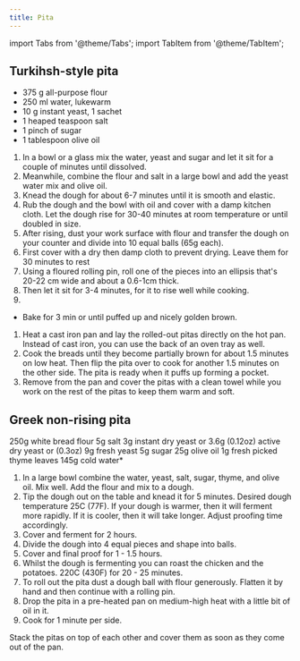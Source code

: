 ```yaml
---
title: Pita
---
```


import Tabs from '@theme/Tabs';
import TabItem from '@theme/TabItem';

## Turkihsh-style pita

- 375 g all-purpose flour
- 250 ml water, lukewarm
- 10 g instant yeast, 1 sachet
- 1 heaped teaspoon salt
- 1 pinch of sugar
- 1 tablespoon olive oil

1. In a bowl or a glass mix the water, yeast and sugar and let it sit for a couple of minutes until dissolved.
1. Meanwhile, combine the flour and salt in a large bowl and add the yeast water mix and olive oil.
1. Knead the dough for about 6-7 minutes until it is smooth and elastic.
1. Rub the dough and the bowl with oil and cover with a damp kitchen cloth. Let the dough rise for 30-40 minutes at room temperature or until doubled in size.
1. After rising, dust your work surface with flour and transfer the dough on your counter and divide into 10 equal balls (65g each).
1. First cover with a dry then damp cloth to prevent drying. Leave them for 30 minutes to rest
1. Using a floured rolling pin, roll one of the pieces into an ellipsis that's 20-22 cm wide and about a 0.6-1cm thick.
1. Then let it sit for 3-4 minutes, for it to rise well while cooking.
1. <Tabs>
<TabItem value="oven" label="Oven" default>
<ul>
<li>Bake for 3 min or until puffed up and nicely golden brown.</li>
</ul>
</TabItem>
 <TabItem value="pan" label="Pan">
<ol>
  <li>Heat a cast iron pan and lay the rolled-out pitas directly on the hot pan. Instead of cast iron, you can use the back of an oven tray as well.</li>
  <li>Cook the breads until they become partially brown for about 1.5 minutes on low heat. Then flip the pita over to cook for another 1.5 minutes on the other side. The pita is ready when it puffs up forming a pocket.</li>
  <li>Remove from the pan and cover the pitas with a clean towel while you work on the rest of the pitas to keep them warm and soft.</li>
</ol>
</TabItem>
</Tabs>

## Greek non-rising pita

250g white bread flour
5g salt
3g instant dry yeast or 3.6g (0.12oz) active dry yeast or (0.3oz) 9g fresh yeast
5g sugar
25g olive oil
1g fresh picked thyme leaves
145g cold water*

1. In a large bowl combine the water, yeast, salt, sugar, thyme, and olive oil. Mix well. Add the flour and mix to a dough.
1. Tip the dough out on the table and knead it for 5 minutes. Desired dough temperature 25C (77F). If your dough is warmer, then it will ferment more rapidly. If it is cooler, then it will take longer. Adjust proofing time accordingly.
1. Cover and ferment for 2 hours.
1. Divide the dough into 4 equal pieces and shape into balls.
1. Cover and final proof for 1 - 1.5 hours.
1. Whilst the dough is fermenting you can roast the chicken and the potatoes. 220C (430F) for 20 - 25 minutes.
1. To roll out the pita dust a dough ball with flour generously. Flatten it by hand and then continue with a rolling pin.
1. Drop the pita in a pre-heated pan on medium-high heat with a little bit of oil in it.
1. Cook for 1 minute per side.

Stack the pitas on top of each other and cover them as soon as they come out of the pan.
